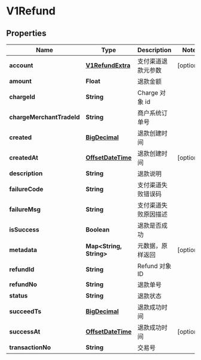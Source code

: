 
# V1Refund

## Properties
Name | Type | Description | Notes
------------ | ------------- | ------------- | -------------
**account** | [**V1RefundExtra**](V1RefundExtra.md) | 支付渠道退款元参数 |  [optional]
**amount** | **Float** | 退款金额 | 
**chargeId** | **String** | Charge 对象 id | 
**chargeMerchantTradeId** | **String** | 商户系统订单号 | 
**created** | [**BigDecimal**](BigDecimal.md) | 退款创建时间 | 
**createdAt** | [**OffsetDateTime**](OffsetDateTime.md) | 退款创建时间 |  [optional]
**description** | **String** | 退款说明 | 
**failureCode** | **String** | 支付渠道失败错误码 | 
**failureMsg** | **String** | 支付渠道失败原因描述 | 
**isSuccess** | **Boolean** | 退款是否成功 | 
**metadata** | **Map&lt;String, String&gt;** | 元数据，原样返回 |  [optional]
**refundId** | **String** | Refund 对象 ID | 
**refundNo** | **String** | 退款单号 | 
**status** | **String** | 退款状态 | 
**succeedTs** | [**BigDecimal**](BigDecimal.md) | 退款成功时间 | 
**successAt** | [**OffsetDateTime**](OffsetDateTime.md) | 退款成功时间 |  [optional]
**transactionNo** | **String** | 交易号 | 



